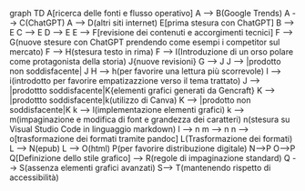 graph TD
A[ricerca delle fonti e flusso operativo]
A --> B(Google Trends)
A --> C(ChatGPT)
A --> D(altri siti internet)
E[prima stesura con ChatGPT]
B --> E
C --> E
D --> E
E --> F[revisione dei contenuti e accorgimenti tecnici]
F --> G(nuove stesure con ChatGPT prendendo come esempi i competitor sul mercato)
F --> H(stesura testo in rima)
F --> I(Introduzione di un orso polare come protagonista della storia)
J{nuove revisioni}
G --> J
J --> |prodotto non soddisfacente| J
H --> h(per favorire una lettura più scorrevole)
I --> i(introdotto per favorire empatizazzione verso il tema trattato)
J --> |prodottto soddisfacente|K{elementi grafici generati da Gencraft}
K --> |prodottto soddisfacente|k(utilizzo di Canva)
K --> |prodotto non soddisfacente|K
k --> l(implementazione elementi grafici)
k --> m(impaginazione e modifica di font e grandezza dei caratteri)
n(stesura su Visual Studio Code in linguaggio markdown)
l --> n
m --> n
n --> o[trasformazione dei formati tramite pandoc]
L(Trasformazione dei formati)
L --> N(epub)
L --> O(html)
P(per favorire distribuzione digitale)
N-->P
O-->P
Q[Definizione dello stile grafico] --> R(regole di impaginazione standard)
Q --> S(assenza elementi grafici avanzati)
S--> T(mantenendo rispetto di accessibilità)
